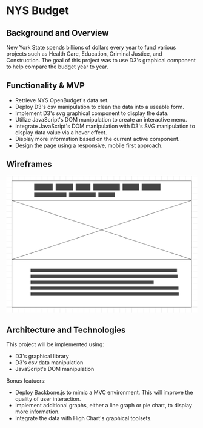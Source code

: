 # NYS Budget

## Background and Overview

New York State spends billions of dollars every year to fund various projects such as Health Care, Education, Criminal Justice, and Construction.  The goal of this project was to use D3's graphical component to help compare the budget year to year.


## Functionality & MVP

* Retrieve NYS OpenBudget's data set.
* Deploy D3's csv manipulation to clean the data into a useable form.
* Implement D3's svg graphical component to display the data.
* Utilize JavaScript's DOM manipulation to create an interactive menu.
* Integrate JavaScript's DOM manipulation with D3's SVG manipulation to display data value via a hover effect.
* Display more information based on the current active component.
* Design the page using a responsive, mobile first approach.


## Wireframes

<img src="https://raw.githubusercontent.com/byoo24/NYSBudget/master/images/wireframe.png">




## Architecture and Technologies                        

This project will be implemented using: 
* D3's graphical library
* D3's csv data manipulation 
* JavaScript's DOM manipulation




Bonus featuers:
* Deploy Backbone.js to mimic a MVC environment. This will improve the quality of user interaction.
* Implement additional graphs, either a line graph or pie chart, to display more information.
* Integrate the data with High Chart's graphical toolsets.